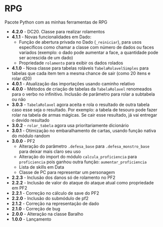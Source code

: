 # RPG
Pacote Python com as minhas ferramentas de RPG

- **4.2.0** - DC20. Classe para realizar rolamentos
- **4.1.1** - Novas funcionalidades em Dado:
  - Função de abertura privada no Dado (`_reiniciar`), para usos específicos como chamar a classe com número de dados ou faces variados (exemplo: o dado pode aumentar a face, a quantidade pode ser acrescida de um dado)
  - Propriedade `rolamento` para exibir os dados rolados
- **4.1.0** - Nova classe para tabelas roláveis `TabelaRolavelSimples` para tabelas que cada item tem a mesma chance de sair (como 20 itens e rolar d20)
- **4.0.1** - Atualização das importações usando caminho relativo
- **4.0.0** - Métodos de criação de tabelas da `TabelaRolavel` renomeados para o verbo no infinitivo. Inclusão de parâmetro para rolar a subtabela ou não
- **3.0.3** - `TabelaRolavel` agora aceita e rola o resultado de outra tabela caso esse seja o resultado. Por exemplo: a tabela de tesouro pode fazer rolar na tabela de armas mágicas. Se cair esse resultado, já vai entregar o devido resultado
- **3.0.2** - `rolar_tabela` agora usa prioritariamente dicionário
- **3.0.1** - Otimização no embaralhamento de cartas, usando função nativa do módulo random
- **3.0.0** - PF2
  - Alteração do parâmetro `.defesa_base` para `.defesa_monstro_base` para deixar mais claro seu uso
  - Alteração do import do módulo `calcula_proficiencia` para `proficiencia` pois ganhou outra função: `aumentar_proficiencia` 
  - Lista de skills em Data
  - Classe de PC para representar um personagem
- **2.2.3** - Inclusão dos danos só de rolamento no PF2
- **2.2.2** - Inclusão de valor do ataque do ataque atual como propriedade em PF2
- **2.2.1** - Correção no cálculo de save do PF2
- **2.2.0** - Inclusão do submódulo de pf2
- **2.1.2** - Correção na representação de dado
- **2.1.0** - Correção de bug
- **2.0.0** - Alteração na classe Baralho
- **1.0.0** - Lançamento